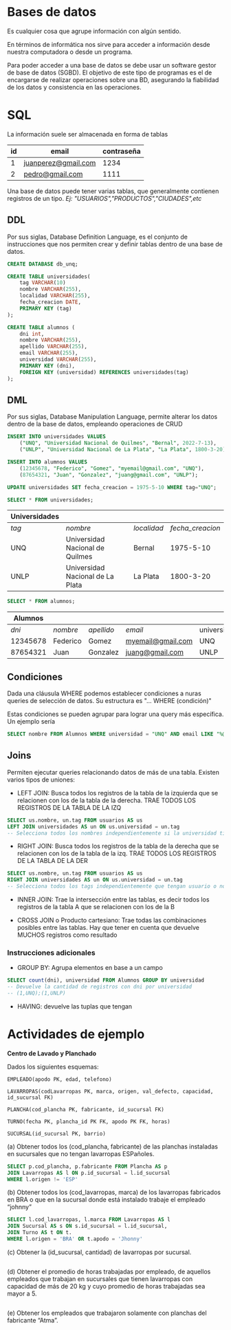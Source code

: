 # Bases de datos

Es cualquier cosa que agrupe información con algún sentido.

En términos de informática nos sirve para acceder a información desde nuestra computadora o desde un programa.

Para poder acceder a una base de datos se debe usar un software gestor de base de datos (SGBD). El objetivo de este tipo de programas es el de encargarse de realizar operaciones sobre una BD, asegurando la fiabilidad de los datos y consistencia en las operaciones.

# SQL

La información suele ser almacenada en forma de tablas

| id  | email               | contraseña |
| --- | ------------------- | ---------- |
| 1   | juanperez@gmail.com | 1234       |
| 2   | pedro@gmail.com     | 1111       |

Una base de datos puede tener varias tablas, que generalmente contienen registros de un tipo. *Ej: "USUARIOS","PRODUCTOS","CIUDADES",etc*

## DDL

Por sus siglas, Database Definition Language, es el conjunto de instrucciones que nos permiten crear y definir tablas dentro de una base de datos.

```sql
CREATE DATABASE db_unq;

CREATE TABLE universidades(
    tag VARCHAR(10)
    nombre VARCHAR(255),
    localidad VARCHAR(255),
    fecha_creacion DATE,
    PRIMARY KEY (tag)
);

CREATE TABLE alumnos (
    dni int, 
    nombre VARCHAR(255),
    apellido VARCHAR(255),
    email VARCHAR(255),
    universidad VARCHAR(255),
    PRIMARY KEY (dni),
    FOREIGN KEY (universidad) REFERENCES universidades(tag)
);
```

## DML

Por sus siglas, Database Manipulation Language, permite alterar los datos dentro de la base de datos, empleando operaciones de CRUD

```sql
INSERT INTO universidades VALUES 
    ("UNQ", "Universidad Nacional de Quilmes", "Bernal", 2022-7-13),
    ("UNLP", "Universidad Nacional de La Plata", "La Plata", 1800-3-20);

INSERT INTO alumnos VALUES 
    (12345678, "Federico", "Gomez", "myemail@gmail.com", "UNQ"), 
    (87654321, "Juan", "Gonzalez", "juang@gmail.com", "UNLP");

UPDATE universidades SET fecha_creacion = 1975-5-10 WHERE tag="UNQ";
```

```sql
SELECT * FROM universidades;
```

| Universidades |                                  |             |                  |
| ------------- | -------------------------------- | ----------- | ---------------- |
| *tag*         | *nombre*                         | *localidad* | *fecha_creacion* |
| UNQ           | Universidad Nacional de Quilmes  | Bernal      | 1975-5-10        |
| UNLP          | Universidad Nacional de La Plata | La Plata    | 1800-3-20        |

```sql
SELECT * FROM alumnos;
```

| Alumnos  |          |            |                   |             |
| -------- | -------- | ---------- | ----------------- | ----------- |
| *dni*    | *nombre* | *apellido* | *email*           | universidad |
| 12345678 | Federico | Gomez      | myemail@gmail.com | UNQ         |
| 87654321 | Juan     | Gonzalez   | juang@gmail.com   | UNLP        |

## Condiciones

Dada una cláusula WHERE podemos establecer condiciones a nuras queries de selección de datos. Su estructura es "... WHERE (condición)"

Estas condiciones se pueden agrupar para lograr una query más específica. Un ejemplo sería

```sql
SELECT nombre FROM Alumnos WHERE universidad = "UNQ" AND email LIKE "%@gmail.com";
```

## Joins

Permiten ejecutar queries relacionando datos de más de una tabla. Existen varios tipos de uniones:

- LEFT JOIN: Busca todos los registros de la tabla de la izquierda que se relacionen con los de la tabla de la derecha. TRAE TODOS LOS REGISTROS DE LA TABLA DE LA IZQ

```sql
SELECT us.nombre, un.tag FROM usuarios AS us 
LEFT JOIN universidades AS un ON us.universidad = un.tag
-- Selecciona todos los nombres independientemente si la universidad tiene un tag o no
```

- RIGHT JOIN: Busca todos los registros de la tabla de la derecha que se relacionen con los de la tabla de la izq. TRAE TODOS LOS REGISTROS DE LA TABLA DE LA DER

```sql
SELECT us.nombre, un.tag FROM usuarios AS us 
RIGHT JOIN universidades AS un ON us.universidad = un.tag
-- Selecciona todos los tags independientemente que tengan usuario o no
```

- INNER JOIN: Trae la intersección entre las tablas, es decir todos los registros de la tabla A que se relacionen con los de la B

- CROSS JOIN o Producto cartesiano: Trae todas las combinaciones posibles entre las tablas. Hay que tener en cuenta que devuelve MUCHOS registros como resultado

### Instrucciones adicionales

- GROUP BY: Agrupa elementos en base a un campo

```sql
SELECT count(dni), universidad FROM Alumnos GROUP BY universidad 
-- Devuelve la cantidad de registros con dni por universidad
-- (1,UNQ);(1,UNLP)
```

- HAVING: devuelve las tuplas que tengan 


# Actividades de ejemplo

**Centro de Lavado y Planchado**

Dados los siguientes esquemas:

```
EMPLEADO(apodo PK, edad, telefono)

LAVARROPAS(codLavarropas PK, marca, origen, val_defecto, capacidad, id_sucursal FK)

PLANCHA(cod_plancha PK, fabricante, id_sucursal FK)

TURNO(fecha PK, plancha_id PK FK, apodo PK FK, horas)

SUCURSAL(id_sucursal PK, barrio)
```

(a) Obtener todos los (cod_plancha, fabricante) de las planchas instaladas en sucursales que no tengan lavarropas ESPañoles.

```sql
SELECT p.cod_plancha, p.fabricante FROM Plancha AS p
JOIN Lavarropas AS l ON p.id_sucursal = l.id_sucursal
WHERE l.origen != 'ESP' 
```

(b) Obtener todos los (cod_lavarropas, marca) de los lavarropas fabricados en BRA o que en la sucursal donde está instalado trabaje el empleado “johnny”

```sql
SELECT l.cod_lavarropas, l.marca FROM Lavarropas AS l
JOIN Sucursal AS s ON s.id_sucursal = l.id_sucursal,
JOIN Turno AS t ON t.
WHERE l.origen = 'BRA' OR t.apodo = 'Jhonny'
```

(c) Obtener la (id_sucursal, cantidad) de lavarropas por sucursal.

```sql

```

(d) Obtener el promedio de horas trabajadas por empleado, de aquellos empleados que trabajan en sucursales que tienen lavarropas con capacidad de más de 20 kg y cuyo promedio de horas trabajadas sea mayor a 5.

```sql

```

(e) Obtener los empleados que trabajaron solamente con planchas del fabricante “Atma”.

```sql

```


